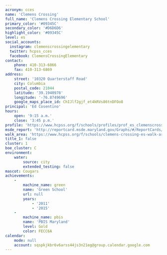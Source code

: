 ```yaml
---
acronym: cces
name: 'Clemens Crossing'
full_name: 'Clemens Crossing Elementary School'
primary_color: '#09345C'
secondary_color: '#D6D6D6'
highlight_color: '#09345C'
level: es
social_accounts:
  instagram: clemenscrossingelementary
  twitter: hcpss_cces
  facebook: ClemensCrossingElementary
contact:
    phone: 410-313-6866
    fax: 410-313-6869
address:
    street: '10320 Quarterstaff Road'
    city: Columbia
    postal_code: 21044
    latitude: '39.1940978'
    longitude: '-76.8749696'
    google_maps_place_id: ChIJlf2gjf_et4kRVs86tnDFOo8
principal: 'Ed Cosentino'
hours:
    open: '9:15 a.m.'
    close: '3:45 p.m.'
profile: 'https://www.hcpss.org/f/schools/profiles/prof_es_clemenscrossing.pdf'
msde_report: 'http://reportcard.msde.maryland.gov/Graphs/#/ReportCards/ReportCardSchool/1//1/13/0520/'
walk_area: 'https://www.hcpss.org/f/schools/clemens-crossing-es-walk-area.pdf'
title_1: false
cluster: 1
boe_cluster: C
environment:
    water:
        source: city
        extended_testing: false
mascot: Cougars
achievements:
    -
        machine_name: green
        name: 'Green School'
        url: null
        years:
            - '2011'
            - '2015'
    -
        machine_name: pbis
        name: 'PBIS Maryland'
        level: Gold
        color: FECC6A
calendar:
    mode: null
    account: sqspkjkbr6v6arss44js3n21eg@group.calendar.google.com
---
```

